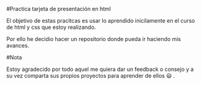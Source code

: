 #Practica tarjeta de presentación en html

El objetivo de estas pracitcas es usar lo aprendido inicilamente en el curso de html y css que estoy realizando.

Por ello he decidio hacer un repositorio donde pueda ir haciendo mis avances.

#Nota

Estoy agradecido por todo aquel me quiera dar un feedback o consejo y a su vez comparta sus propios proyectos para aprender de ellos  :smiley: .
